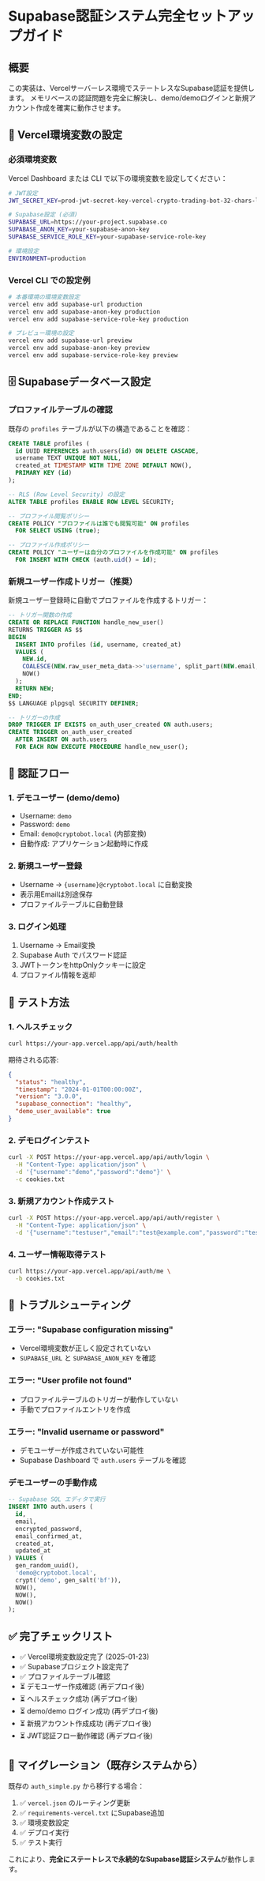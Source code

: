 # Supabase認証システム完全セットアップガイド

## 概要
この実装は、Vercelサーバーレス環境でステートレスなSupabase認証を提供します。
メモリベースの認証問題を完全に解決し、demo/demoログインと新規アカウント作成を確実に動作させます。

## 🔧 Vercel環境変数の設定

### 必須環境変数
Vercel Dashboard または CLI で以下の環境変数を設定してください：

```bash
# JWT設定
JWT_SECRET_KEY=prod-jwt-secret-key-vercel-crypto-trading-bot-32-chars-long

# Supabase設定 (必須)
SUPABASE_URL=https://your-project.supabase.co
SUPABASE_ANON_KEY=your-supabase-anon-key
SUPABASE_SERVICE_ROLE_KEY=your-supabase-service-role-key

# 環境設定
ENVIRONMENT=production
```

### Vercel CLI での設定例
```bash
# 本番環境の環境変数設定
vercel env add supabase-url production
vercel env add supabase-anon-key production
vercel env add supabase-service-role-key production

# プレビュー環境の設定
vercel env add supabase-url preview
vercel env add supabase-anon-key preview
vercel env add supabase-service-role-key preview
```

## 🗄️ Supabaseデータベース設定

### プロファイルテーブルの確認
既存の `profiles` テーブルが以下の構造であることを確認：

```sql
CREATE TABLE profiles (
  id UUID REFERENCES auth.users(id) ON DELETE CASCADE,
  username TEXT UNIQUE NOT NULL,
  created_at TIMESTAMP WITH TIME ZONE DEFAULT NOW(),
  PRIMARY KEY (id)
);

-- RLS (Row Level Security) の設定
ALTER TABLE profiles ENABLE ROW LEVEL SECURITY;

-- プロファイル閲覧ポリシー
CREATE POLICY "プロファイルは誰でも閲覧可能" ON profiles
  FOR SELECT USING (true);

-- プロファイル作成ポリシー
CREATE POLICY "ユーザーは自分のプロファイルを作成可能" ON profiles
  FOR INSERT WITH CHECK (auth.uid() = id);
```

### 新規ユーザー作成トリガー（推奨）
新規ユーザー登録時に自動でプロファイルを作成するトリガー：

```sql
-- トリガー関数の作成
CREATE OR REPLACE FUNCTION handle_new_user()
RETURNS TRIGGER AS $$
BEGIN
  INSERT INTO profiles (id, username, created_at)
  VALUES (
    NEW.id,
    COALESCE(NEW.raw_user_meta_data->>'username', split_part(NEW.email, '@', 1)),
    NOW()
  );
  RETURN NEW;
END;
$$ LANGUAGE plpgsql SECURITY DEFINER;

-- トリガーの作成
DROP TRIGGER IF EXISTS on_auth_user_created ON auth.users;
CREATE TRIGGER on_auth_user_created
  AFTER INSERT ON auth.users
  FOR EACH ROW EXECUTE PROCEDURE handle_new_user();
```

## 🔐 認証フロー

### 1. デモユーザー (demo/demo)
- Username: `demo`
- Password: `demo`
- Email: `demo@cryptobot.local` (内部変換)
- 自動作成: アプリケーション起動時に作成

### 2. 新規ユーザー登録
- Username → `{username}@cryptobot.local` に自動変換
- 表示用Emailは別途保存
- プロファイルテーブルに自動登録

### 3. ログイン処理
1. Username → Email変換
2. Supabase Auth でパスワード認証
3. JWTトークンをhttpOnlyクッキーに設定
4. プロファイル情報を返却

## 🧪 テスト方法

### 1. ヘルスチェック
```bash
curl https://your-app.vercel.app/api/auth/health
```

期待される応答:
```json
{
  "status": "healthy",
  "timestamp": "2024-01-01T00:00:00Z",
  "version": "3.0.0",
  "supabase_connection": "healthy",
  "demo_user_available": true
}
```

### 2. デモログインテスト
```bash
curl -X POST https://your-app.vercel.app/api/auth/login \
  -H "Content-Type: application/json" \
  -d '{"username":"demo","password":"demo"}' \
  -c cookies.txt
```

### 3. 新規アカウント作成テスト
```bash
curl -X POST https://your-app.vercel.app/api/auth/register \
  -H "Content-Type: application/json" \
  -d '{"username":"testuser","email":"test@example.com","password":"testpass123"}'
```

### 4. ユーザー情報取得テスト
```bash
curl https://your-app.vercel.app/api/auth/me \
  -b cookies.txt
```

## 🚨 トラブルシューティング

### エラー: "Supabase configuration missing"
- Vercel環境変数が正しく設定されていない
- `SUPABASE_URL` と `SUPABASE_ANON_KEY` を確認

### エラー: "User profile not found"
- プロファイルテーブルのトリガーが動作していない
- 手動でプロファイルエントリを作成

### エラー: "Invalid username or password"
- デモユーザーが作成されていない可能性
- Supabase Dashboard で `auth.users` テーブルを確認

### デモユーザーの手動作成
```sql
-- Supabase SQL エディタで実行
INSERT INTO auth.users (
  id,
  email,
  encrypted_password,
  email_confirmed_at,
  created_at,
  updated_at
) VALUES (
  gen_random_uuid(),
  'demo@cryptobot.local',
  crypt('demo', gen_salt('bf')),
  NOW(),
  NOW(),
  NOW()
);
```

## ✅ 完了チェックリスト

- ✅ Vercel環境変数設定完了 (2025-01-23)
- ✅ Supabaseプロジェクト設定完了
- ✅ プロファイルテーブル確認
- ⏳ デモユーザー作成確認 (再デプロイ後)
- ⏳ ヘルスチェック成功 (再デプロイ後)
- ⏳ demo/demo ログイン成功 (再デプロイ後)
- ⏳ 新規アカウント作成成功 (再デプロイ後)
- ⏳ JWT認証フロー動作確認 (再デプロイ後)

## 🔄 マイグレーション（既存システムから）

既存の `auth_simple.py` から移行する場合：

1. ✅ `vercel.json` のルーティング更新
2. ✅ `requirements-vercel.txt` にSupabase追加
3. ✅ 環境変数設定
4. ✅ デプロイ実行
5. ✅ テスト実行

これにより、**完全にステートレスで永続的なSupabase認証システム**が動作します。
